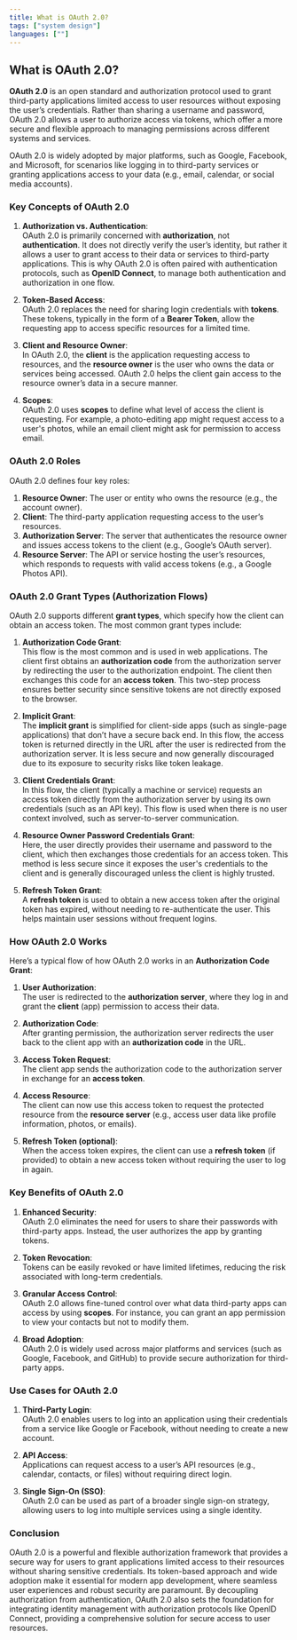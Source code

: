 ```yaml
---
title: What is OAuth 2.0?
tags: ["system design"]
languages: [""]
---
```


## What is OAuth 2.0?

**OAuth 2.0** is an open standard and authorization protocol used to grant third-party applications limited access to user resources without exposing the user’s credentials. Rather than sharing a username and password, OAuth 2.0 allows a user to authorize access via tokens, which offer a more secure and flexible approach to managing permissions across different systems and services.

OAuth 2.0 is widely adopted by major platforms, such as Google, Facebook, and Microsoft, for scenarios like logging in to third-party services or granting applications access to your data (e.g., email, calendar, or social media accounts).

### Key Concepts of OAuth 2.0

1. **Authorization vs. Authentication**:  
   OAuth 2.0 is primarily concerned with **authorization**, not **authentication**. It does not directly verify the user’s identity, but rather it allows a user to grant access to their data or services to third-party applications. This is why OAuth 2.0 is often paired with authentication protocols, such as **OpenID Connect**, to manage both authentication and authorization in one flow.

2. **Token-Based Access**:  
   OAuth 2.0 replaces the need for sharing login credentials with **tokens**. These tokens, typically in the form of a **Bearer Token**, allow the requesting app to access specific resources for a limited time.

3. **Client and Resource Owner**:  
   In OAuth 2.0, the **client** is the application requesting access to resources, and the **resource owner** is the user who owns the data or services being accessed. OAuth 2.0 helps the client gain access to the resource owner’s data in a secure manner.

4. **Scopes**:  
   OAuth 2.0 uses **scopes** to define what level of access the client is requesting. For example, a photo-editing app might request access to a user's photos, while an email client might ask for permission to access email.

### OAuth 2.0 Roles

OAuth 2.0 defines four key roles:

1. **Resource Owner**: The user or entity who owns the resource (e.g., the account owner).
2. **Client**: The third-party application requesting access to the user’s resources.
3. **Authorization Server**: The server that authenticates the resource owner and issues access tokens to the client (e.g., Google’s OAuth server).
4. **Resource Server**: The API or service hosting the user’s resources, which responds to requests with valid access tokens (e.g., a Google Photos API).

### OAuth 2.0 Grant Types (Authorization Flows)

OAuth 2.0 supports different **grant types**, which specify how the client can obtain an access token. The most common grant types include:

1. **Authorization Code Grant**:  
   This flow is the most common and is used in web applications. The client first obtains an **authorization code** from the authorization server by redirecting the user to the authorization endpoint. The client then exchanges this code for an **access token**. This two-step process ensures better security since sensitive tokens are not directly exposed to the browser.

2. **Implicit Grant**:  
   The **implicit grant** is simplified for client-side apps (such as single-page applications) that don’t have a secure back end. In this flow, the access token is returned directly in the URL after the user is redirected from the authorization server. It is less secure and now generally discouraged due to its exposure to security risks like token leakage.

3. **Client Credentials Grant**:  
   In this flow, the client (typically a machine or service) requests an access token directly from the authorization server by using its own credentials (such as an API key). This flow is used when there is no user context involved, such as server-to-server communication.

4. **Resource Owner Password Credentials Grant**:  
   Here, the user directly provides their username and password to the client, which then exchanges those credentials for an access token. This method is less secure since it exposes the user's credentials to the client and is generally discouraged unless the client is highly trusted.

5. **Refresh Token Grant**:  
   A **refresh token** is used to obtain a new access token after the original token has expired, without needing to re-authenticate the user. This helps maintain user sessions without frequent logins.

### How OAuth 2.0 Works

Here’s a typical flow of how OAuth 2.0 works in an **Authorization Code Grant**:

1. **User Authorization**:  
   The user is redirected to the **authorization server**, where they log in and grant the **client** (app) permission to access their data.
   
2. **Authorization Code**:  
   After granting permission, the authorization server redirects the user back to the client app with an **authorization code** in the URL.

3. **Access Token Request**:  
   The client app sends the authorization code to the authorization server in exchange for an **access token**.

4. **Access Resource**:  
   The client can now use this access token to request the protected resource from the **resource server** (e.g., access user data like profile information, photos, or emails).

5. **Refresh Token (optional)**:  
   When the access token expires, the client can use a **refresh token** (if provided) to obtain a new access token without requiring the user to log in again.

### Key Benefits of OAuth 2.0

1. **Enhanced Security**:  
   OAuth 2.0 eliminates the need for users to share their passwords with third-party apps. Instead, the user authorizes the app by granting tokens.

2. **Token Revocation**:  
   Tokens can be easily revoked or have limited lifetimes, reducing the risk associated with long-term credentials.

3. **Granular Access Control**:  
   OAuth 2.0 allows fine-tuned control over what data third-party apps can access by using **scopes**. For instance, you can grant an app permission to view your contacts but not to modify them.

4. **Broad Adoption**:  
   OAuth 2.0 is widely used across major platforms and services (such as Google, Facebook, and GitHub) to provide secure authorization for third-party apps.

### Use Cases for OAuth 2.0

1. **Third-Party Login**:  
   OAuth 2.0 enables users to log into an application using their credentials from a service like Google or Facebook, without needing to create a new account.
   
2. **API Access**:  
   Applications can request access to a user’s API resources (e.g., calendar, contacts, or files) without requiring direct login.

3. **Single Sign-On (SSO)**:  
   OAuth 2.0 can be used as part of a broader single sign-on strategy, allowing users to log into multiple services using a single identity.

### Conclusion

OAuth 2.0 is a powerful and flexible authorization framework that provides a secure way for users to grant applications limited access to their resources without sharing sensitive credentials. Its token-based approach and wide adoption make it essential for modern app development, where seamless user experiences and robust security are paramount. By decoupling authorization from authentication, OAuth 2.0 also sets the foundation for integrating identity management with authorization protocols like OpenID Connect, providing a comprehensive solution for secure access to user resources.